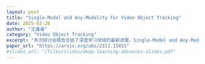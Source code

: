 ```yaml
---
layout: post
title: "Single-Model and Any-Modality for Video Object Tracking"
date: 2025-03-20
author: "王鑫睿"
category: "Video Object Tracking"
excerpt: "本次研讨会报告总结了深度学习领域的最新进展，Single-Model and Any-Modality for Video Object Tracking"
paper_url: "https://arxiv.org/abs/2311.15851"
#slides_url: "/files/slides/deep-learning-advances-slides.pdf"
---
```

